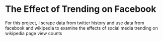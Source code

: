# The Effect of Trending on Facebook 

For this project, I scrape data from twitter history and use data from facebook and wikipedia to examine the effects of social media trending on wikipedia page view counts
